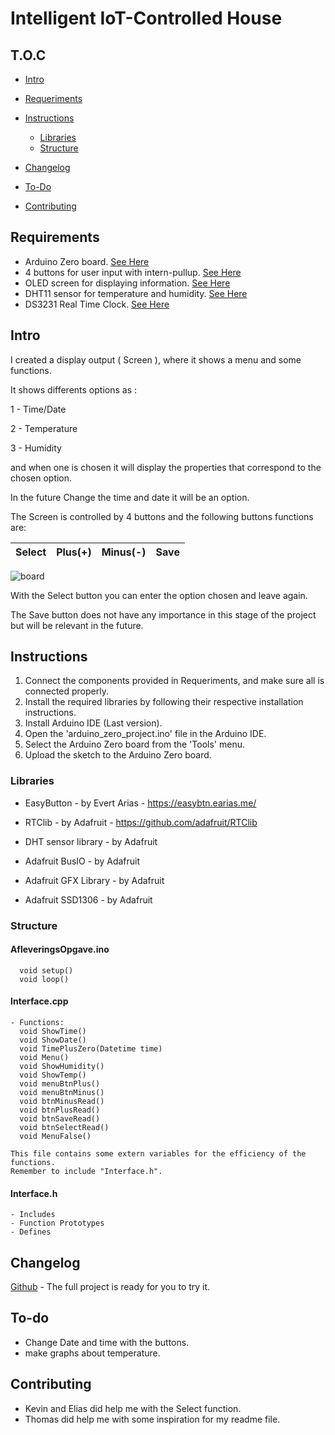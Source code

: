 # Intelligent IoT-Controlled House



## T.O.C

* [Intro](#Intro)
* [Requeriments](#Requeriments)

* [Instructions](#Instructions)

   * [Libraries](#Libraries)
   * [Structure](#Structure)

* [Changelog](#Changelog)
* [To-Do](#To-do)
* [Contributing](#Contributing)


## Requirements

- Arduino Zero board. [See Here](https://store.arduino.cc/products/arduino-zero)
- 4 buttons for user input with intern-pullup. [See Here](https://ardustore.dk/produkt/tactile-print-push-button-6x6x5mm?gclid=CjwKCAjw-IWkBhBTEiwA2exyO94873bkykivqHhJ76OJxMIguEzHdmNpNAZ3KMVINccsGDTCjgwn7RoCkdUQAvD_BwE)
- OLED screen for displaying information. [See Here](https://ardustore.dk/produkt/display-oled-0-96%e2%80%b3-i2c-128x64-module-hvid)
- DHT11 sensor for temperature and humidity. [See Here](https://ardustore.dk/produkt/dht-11-temperature-humidity-module)
- DS3231 Real Time Clock. [See Here](https://techbitshop.dk/vare/ds3231-at24c32-rtc-i2c-clock-module/?utm_source=Google+Shopping&utm_medium=cpc&utm_campaign=techbitshop_ctx&gclid=CjwKCAjw-IWkBhBTEiwA2exyO2gDGx2PlvWAkwPOLhUiscW6q3YP58kkfcwnMKu4Ql5crO-m6gcD1RoCbpEQAvD_BwE)

## Intro

I created a display output ( Screen ), where it shows a menu and some functions.

It shows differents options as :

  1 - Time/Date
  
  2 - Temperature
  
  3 - Humidity
  
and when one is chosen it will display the properties that correspond to the chosen option.

In the future Change the time and date it will be an option.

The Screen is controlled by 4 buttons and the following buttons functions are: 

| Select |  Plus(+) | Minus(-) | Save  |
| ------ | -------- | ---------| ----- |

![board](https://github.com/Cabuxito/EmbeddedOpgave/assets/89253662/3a62b536-4299-46c1-b98f-6f034efeab3d)

With the Select button you can enter the option chosen and leave again.

The Save button does not have any importance in this stage of the project but will be relevant in the future.
   
## Instructions


1. Connect the components provided in Requeriments, and make sure all is connected properly.
2. Install the required libraries by following their respective installation instructions.
3. Install Arduino IDE (Last version).
4. Open the 'arduino_zero_project.ino' file in the Arduino IDE.
5. Select the Arduino Zero board from the 'Tools' menu.
6. Upload the sketch to the Arduino Zero board.

### Libraries

  - EasyButton - by Evert Arias - https://easybtn.earias.me/

  - RTClib - by Adafruit - https://github.com/adafruit/RTClib

  - DHT sensor library - by Adafruit

  - Adafruit BusIO - by Adafruit

  - Adafruit GFX Library - by Adafruit

  - Adafruit SSD1306 - by Adafruit

### Structure

  #### AfleveringsOpgave.ino
  
      void setup()
      void loop()
    
  #### Interface.cpp
    - Functions:
      void ShowTime()
      void ShowDate()
      void TimePlusZero(Datetime time)
      void Menu()
      void ShowHumidity()
      void ShowTemp()
      void menuBtnPlus()
      void menuBtnMinus()
      void btnMinusRead()
      void btnPlusRead()
      void btnSaveRead()
      void btnSelectRead()
      void MenuFalse()
      
    This file contains some extern variables for the efficiency of the functions.
    Remember to include "Interface.h".
    
  #### Interface.h
  
    - Includes
    - Function Prototypes
    - Defines

## Changelog
[Github](https://github.com/Cabuxito/EmbeddedOpgave) - The full project is ready for you to try it.



## To-do

* Change Date and time with the buttons.
* make graphs about temperature.

## Contributing

* Kevin and Elias did help me with the Select function.
* Thomas did help me with some inspiration for my readme file. 

